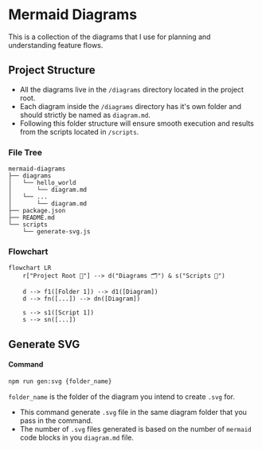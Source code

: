 # Mermaid Diagrams

This is a collection of the diagrams that I use for planning and understanding feature flows.

## Project Structure

-   All the diagrams live in the `/diagrams` directory located in the project root.
-   Each diagram inside the `/diagrams` directory has it's own folder and should strictly be named as `diagram.md`.
-   Following this folder structure will ensure smooth execution and results from the scripts located in `/scripts`.

### File Tree

```text
mermaid-diagrams
├── diagrams
│   └── hello_world
│       └── diagram.md
│   └── ...
│       └── diagram.md
├── package.json
├── README.md
└── scripts
    └── generate-svg.js
```

### Flowchart

```mermaid
flowchart LR
    r["Project Root 🏁"] --> d("Diagrams 🗂️") & s("Scripts 📑")

    d --> f1([Folder 1]) --> d1([Diagram])
    d --> fn([...]) --> dn([Diagram])

    s --> s1([Script 1])
    s --> sn([...])
```

## Generate SVG

#### Command

```bash
npm run gen:svg {folder_name}
```

`folder_name` is the folder of the diagram you intend to create `.svg` for.

-   This command generate `.svg` file in the same diagram folder that you pass in the command.
-   The number of `.svg` files generated is based on the number of `mermaid` code blocks in you `diagram.md` file.
